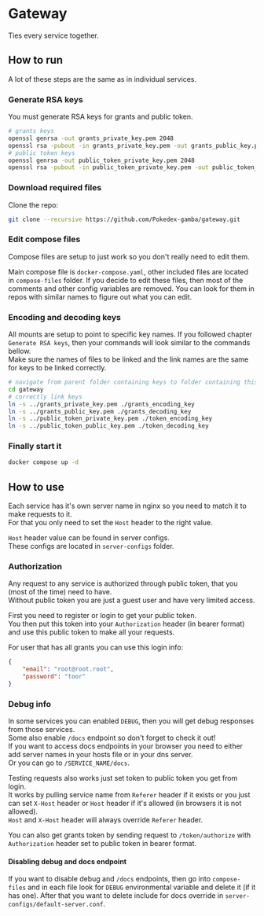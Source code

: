 # Gateway

Ties every service together.

## How to run

A lot of these steps are the same as in individual services.

### Generate RSA keys

You must generate RSA keys for grants and public token.

```sh
# grants keys
openssl genrsa -out grants_private_key.pem 2048
openssl rsa -pubout -in grants_private_key.pem -out grants_public_key.pem
# public token keys
openssl genrsa -out public_token_private_key.pem 2048
openssl rsa -pubout -in public_token_private_key.pem -out public_token_public_key.pem
```

### Download required files

Clone the repo:

```sh
git clone --recursive https://github.com/Pokedex-gamba/gateway.git
```

### Edit compose files

Compose files are setup to just work so you don't really need to edit them.

Main compose file is `docker-compose.yaml`, other included files are located in `compose-files` folder. If you decide to edit these files, then most of the comments and other config variables are removed. You can look for them in repos with similar names to figure out what you can edit.

### Encoding and decoding keys

All mounts are setup to point to specific key names. If you followed chapter `Generate RSA keys`, then your commands will look similar to the commands bellow.\
Make sure the names of files to be linked and the link names are the same for keys to be linked correctly.

```sh
# navigate from parent folder containing keys to folder containing this repo
cd gateway
# correctly link keys
ln -s ../grants_private_key.pem ./grants_encoding_key
ln -s ../grants_public_key.pem ./grants_decoding_key
ln -s ../public_token_private_key.pem ./token_encoding_key
ln -s ../public_token_public_key.pem ./token_decoding_key
```

### Finally start it

```sh
docker compose up -d
```

## How to use

Each service has it's own server name in nginx so you need to match it to make requests to it.\
For that you only need to set the `Host` header to the right value.

`Host` header value can be found in server configs.\
These configs are located in `server-configs` folder.

### Authorization

Any request to any service is authorized through public token, that you (most of the time) need to have.\
Without public token you are just a guest user and have very limited access.

First you need to register or login to get your public token.\
You then put this token into your `Authorization` header (in bearer format) and use this public token to make all your requests.

For user that has all grants you can use this login info:
```json
{
    "email": "root@root.root",
    "password": "toor"
}
```

### Debug info

In some services you can enabled `DEBUG`, then you will get debug responses from those services.\
Some also enable `/docs` endpoint so don't forget to check it out!\
If you want to access docs endpoints in your browser you need to either add server names in your hosts file or in your dns server.\
Or you can go to `/SERVICE_NAME/docs`.

Testing requests also works just set token to public token you get from login.\
It works by pulling service name from `Referer` header if it exists
or you just can set `X-Host` header or `Host` header if it's allowed (in browsers it is not allowed).\
`Host` and `X-Host` header will always override `Referer` header.

You can also get grants token by sending request to `/token/authorize` with `Authorization` header set to public token in bearer format.

#### Disabling debug and docs endpoint

If you want to disable debug and `/docs` endpoints, then go into `compose-files` and in each file look for `DEBUG` environmental variable and delete it (if it has one). After that you want to delete include for docs override in `server-configs/default-server.conf`.
